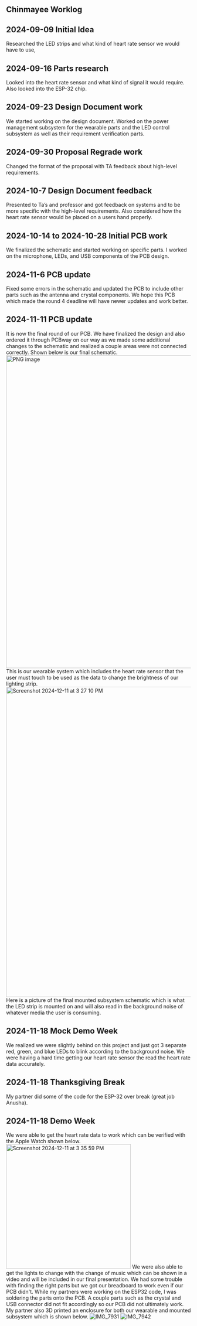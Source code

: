 ## Chinmayee Worklog

## 2024-09-09 Initial Idea
Researched the LED strips and what kind of heart rate sensor we would have to use, 

## 2024-09-16 Parts research
Looked into the heart rate sensor and what kind of signal it would require. Also looked into the ESP-32 chip. 

## 2024-09-23 Design Document work
We started working on the design document. Worked on the power management subsystem for the wearable parts and the LED control subsystem as well as their requirement verification parts. 

## 2024-09-30 Proposal Regrade work
Changed the format of the proposal with TA feedback about high-level requirements. 

## 2024-10-7 Design Document feedback
Presented to Ta’s and professor and got feedback on systems and to be more specific with the high-level requirements. Also considered how the heart rate sensor would be placed on a users hand properly. 

## 2024-10-14 to 2024-10-28 Initial PCB work
We finalized the schematic and started working on specific parts. I worked on the microphone, LEDs, and USB components of the PCB design. 

## 2024-11-6 PCB update
Fixed some errors in the schematic and updated the PCB to include other parts such as the antenna and crystal components. We hope this PCB which made the round 4 deadline will have newer updates and work better. 

## 2024-11-11 PCB update
It is now the final round of our PCB. We have finalized the design and also ordered it through PCBway on our way as we made some additional changes to the schematic and realized a couple areas were not connected correctly. Shown below is our final schematic. 
<img width="854" alt="PNG image" src="https://github.com/user-attachments/assets/d3eb6df0-45a8-4665-aed4-86c2cd2d9a89" />
This is our wearable system which includes the heart rate sensor that the user must touch to be used as the data to change the brightness of our lighting strip.
<img width="847" alt="Screenshot 2024-12-11 at 3 27 10 PM" src="https://github.com/user-attachments/assets/38d7426d-4319-488c-9976-a83280f31fce" />
Here is a picture of the final mounted subsystem schematic which is what the LED strip is mounted on and will also read in tbe background noise of whatever media the user is consuming. 

## 2024-11-18 Mock Demo Week
We realized we were slightly behind on this project and just got 3 separate red, green, and blue LEDs to blink according to the background noise. We were having a hard time getting our heart rate sensor the read the heart rate data accurately. 

## 2024-11-18 Thanksgiving Break
My partner did some of the code for the ESP-32 over break (great job Anusha).

## 2024-11-18 Demo Week
We were able to get the heart rate data to work which can be verified with the Apple Watch shown below. 
<img width="340" alt="Screenshot 2024-12-11 at 3 35 59 PM" src="https://github.com/user-attachments/assets/77844744-b4ea-4da6-b6cc-f26e9f26951a" />
We were also able to get the lights to change with the change of music which can be shown in a video and will be included in our final presentation. We had some trouble with finding the right parts but we got our breadboard to work even if our PCB didn't. While my partners were working on the ESP32 code, I was soldering the parts onto the PCB. A couple parts such as the crystal and USB connector did not fit accordingly so our PCB did not ultimately work. My partner also 3D printed an enclosure for both our wearable and mounted subsystem which is shown below. 
![IMG_7931](https://github.com/user-attachments/assets/fbb38299-b87d-4086-ab24-61d1dffdbd96)
![IMG_7942](https://github.com/user-attachments/assets/4b9ab48e-7f8e-44cc-b184-1436b1c584c3)





